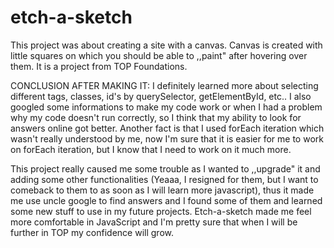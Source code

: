 # etch-a-sketch
This project was about creating a site with a canvas. Canvas is created with little squares on which you should be able to ,,paint" after hovering over them. It is a project from TOP Foundations.

CONCLUSION AFTER MAKING IT:
I definitely learned more about selecting different tags, classes, id's by querySelector, getElementById, etc.. I also googled some informations to make my code work or when I had a problem why my code doesn't run correctly, so I think that my ability to look for answers online got better. Another fact is that I used forEach iteration which wasn't really understood by me, now I'm sure that it is easier for me to work on forEach iteration, but I know that I need to work on it much more.

This project really caused me some trouble as I wanted to ,,upgrade" it and adding some other functionalities (Yeaaa, I resigned for them, but I want to comeback to them to as soon as I will learn more javascript), thus it made me use uncle google to find answers and I found some of them and learned some new stuff to use in my future projects. Etch-a-sketch made me feel more comfortable in JavaScript and I'm pretty sure that when I will be further in TOP my confidence will grow. 
